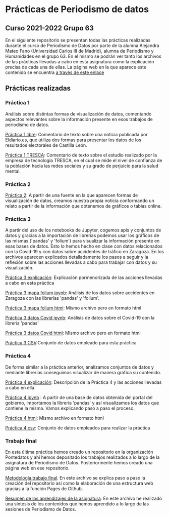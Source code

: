 # Prácticas de Periodismo de datos

## Curso 2021-2022 Grupo 63

En el siguiente repositorio se presentan todas las prácticas realizadas durante el curso de Periodismo de Datos por parte de la alumna Alejandra Mateo Fano (Universidad Carlos III de Madrid), alumna de Periodismo y Humanidades en el grupo 63. En el mismo se podrán ver tanto los archivos de las prácticas llevadas a cabo en esta asignatura como la explicación precisa de cada una de ellas. La página web en la que aparece este contenido se encuentra [a través de este enlace](https://pontedatos.github.io/alejandra-mateo/)

## Prácticas realizadas

### Práctica 1

Análisis sobre distintas formas de visualización de datos, comentando aspectos relevantes sobre la información presente en esos trabajos de periodismo de datos.

[Práctica 1 libre](practica-1-tresca.md): Comentario de texto sobre una noticia publicada  por Eldiario.es, que utiliza dos formas para presentar los datos de los resultados electorales de Castilla León.

[Práctica 1 TRESCA](practica-1-tresca.md): Comentario de texto sobre el estudio realizado por la empresa de tecnología TRESCA, en el cual se mide el nivel de confianza de la población hacia las redes sociales y su grado de perjuicio para la salud mental.

### Práctica 2

[Práctica 2](practica-2.md): A partir de una fuente en la que aparecen formas de visualización de datos, creamos nuestra propia noticia conformando un relato a partir de la información que obtenemos de gráficos o tablas online. 

 ### Práctica 3
 
 A partir del uso de los notebooks de Jupyter, cogemos apis y conjuntos de datos y gracias a la importación de librerías podemos usar los gráficos de las mismas ('pandas' y 'folium') para visualizar la información presente en esas bases de datos. Esto lo hemos hecho en clase con datos relacionados con la Covid-19 y con datos sobre accidentes de tráfico en Zaragoza. En los archivos aparecen explicados detalladamente los pasos a seguir y la reflexión sobre las acciones llevadas a cabo para trabajar con datos y su visualización.
 
 [Práctica 3 explicación](practica-3.md): Explicación pormenorizada de las acciones llevadas a cabo en esta práctica
 
 [Práctica 3 mapa folium ipynb](api-pandas-folium.ipynb): Análisis de los datos sobre accidentes en Zaragoza con las librerías 'pandas' y 'folium'.
 
[Práctica 3 mapa folium html](api-pandas-folium.html): Mismo archivo pero en formato html 
 
[Práctica 3 datos Covid ipynb](python-api-covid19-pandas.ipynb): Análisis de datos sobre el Covid-19 con la librería 'pandas'

[Práctica 3 datos Covid html](python-api-covid19-pandas.html): Mismo archivo pero en formato html

[Práctica 3 CSV](practica-3.csv):Conjunto de datos empleado para esta práctica

### Práctica 4

De forma similar a la práctica anterior, analizamos conjuntos de datos y mediante librerías conseguimos visualizar de manera gráfica su contenido.

[Práctica 4 explicación](practica-4.md): Descripción de la Práctica 4 y las acciones llevadas a cabo en ella.

[Práctica 4 ipynb](Practica-4.ipynb) : A partir de una base de datos obtenida del portal del gobierno, importamos la librería 'pandas' y así visualizamos los datos que contiene la misma. Vamos explicando paso a paso el proceso.

[Práctica 4 html](Practica-4.html): Mismo archivo en formato html

[Práctica 4 csv](practica-4.csv): Conjunto de datos empleados para realizar la práctica

### Trabajo final

En esta última práctica hemos creado un repositorio en la organización Pontedatos y ahí hemos depositado los trabajos realizados a lo largo de la asignatura de Periodismo de Datos. Posteriormente hemos creado una página web en ese repositorio.

[Metodología trabajo final](metodologia.md). En este archivo se explica paso a paso la creación del repositorio así como la elaboración de una estructura web gracias a la función Pages de Github.

[Resumen de los aprendizajes de la asignatura](resumen.md). En este archivo he realizado una síntesis de los contenidos que hemos aprendido a lo largo de las sesiones de Periodismo de Datos.
